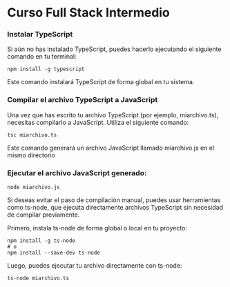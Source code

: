 # Curso Full Stack Intermedio

### Instalar TypeScript
Si aún no has instalado TypeScript, puedes hacerlo ejecutando el siguiente comando en tu terminal:

```
npm install -g typescript
```
Este comando instalará TypeScript de forma global en tu sistema.

### Compilar el archivo TypeScript a JavaScript
Una vez que has escrito tu archivo TypeScript (por ejemplo, miarchivo.ts), necesitas compilarlo a JavaScript. Utiliza el siguiente comando:

```
tsc miarchivo.ts
```
Este comando generará un archivo JavaScript llamado miarchivo.js en el mismo directorio

### Ejecutar el archivo JavaScript generado:
```
node miarchivo.js
```
Si deseas evitar el paso de compilación manual, puedes usar herramientas como ts-node, que ejecuta directamente archivos TypeScript sin necesidad de compilar previamente.

Primero, instala ts-node de forma global o local en tu proyecto:
```
npm install -g ts-node
# o
npm install --save-dev ts-node
```

Luego, puedes ejecutar tu archivo directamente con ts-node:

```
ts-node miarchivo.ts
```
